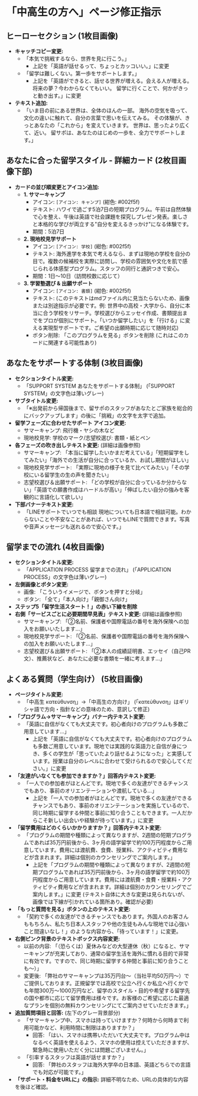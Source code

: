 # 「中高生の方へ」ページ修正指示

## ヒーローセクション (1枚目画像)

- **キャッチコピー変更:**
    - 「本気で挑戦するなら、世界を見に行こう。」
        - 上記を「英語が話せるって、ちょっとカッコいい。」に変更
    - 「留学は難しくない。第一歩をサポートします。」
        - 上記を「英語ができると、話せる世界が増える。会える人が増える。
          将来の夢？今わからなくてもいい。
          留学に行くことで、何かがきっと動き出す。」に変更
- **テキスト追加:**
    - 「いま目の前にある世界は、全体のほんの一部。
      海外の空気を吸って、文化の違いに触れて、自分の言葉で思いを伝えてみる。
      その体験が、きっとあなたの「これから」を変えていきます。
      世界は、思ったより広くて、近い。
      留サポは、あなたのはじめの一歩を、全力でサポートします。」

## あなたに合った留学スタイル - 詳細カード (2枚目画像下部)

- **カードの並び順変更とアイコン追加:**
    - **1. サマーキャンプ**
        - アイコン: `[アイコン: キャンプ]` (紺色: #002f5f)
        - テキスト: ハワイで過ごす5泊7日の短期プログラム。午前は自然体験で心を整え、午後は英語で社会課題を探究しプレゼン発表。楽しさと本格的な学びが両立する"自分を変えるきっかけ"になる体験です。
        - 期間：5泊7日
    - **2. 現地校見学サポート**
        - アイコン: `[アイコン: 学校]` (紺色: #002f5f)
        - テキスト: 海外進学を本気で考えるなら、まずは現地の学校を自分の目で。複数の候補校を実際に訪問し、学校の雰囲気や文化を肌で感じられる体感型プログラム。スタッフの同行と通訳つきで安心。
        - 期間：1日〜10日（訪問校数に応じて）
    - **3. 学習塾選び & 出願サポート**
        - アイコン: `[アイコン: 書類]` (紺色: #002f5f)
        - テキスト: (このテキストはmdファイル内に見当たらないため、画像または別途指示が必要です。例: 世界中の高校・大学から、自分に本当に合う学校をリサーチ。学校選びからエッセイ作成、書類提出までをプロが個別にサポート。「いつか留学したい」を「行ける」に変える実現型サポートです。ご希望の出願時期に応じて随時対応)
        - ボタン削除: 「このプログラムを見る」ボタンを削除 (これはこのカードに関連する可能性あり)

## あなたをサポートする体制 (3枚目画像)

- **セクションタイトル変更:**
    - 「SUPPORT SYSTEM あなたをサポートする体制」 (「SUPPORT SYSTEM」の文字色は薄いグレー)
- **サブタイトル変更:**
    - 「※出発前から帰国後まで、留サポのスタッフがあなたとご家族を総合的にバックアップします」の後に「挑戦」の文字を太字で追加。
- **留学フェーズに合わせたサポート アイコン変更:**
    - サマーキャンプ: 飛行機・ヤシの木など
    - 現地校見学: 学校のマーク/志望校選び: 書類・紙とペン
- **各フェーズの吹き出しテキスト変更:** (詳細は画像参照)
    - サマーキャンプ: 「本当に留学したいかまだ考えている」「短期留学をしてみたい」「海外での生活が自分に合っているか、お試し期間がほしい」
    - 現地校見学サポート: 「実際に現地の様子を見て比べてみたい」「その学校にいる留学生の生の声を聞きたい」
    - 志望校選び＆出願サポート: 「どの学校が自分に合っているか分からない」「英語での願書作成はハードルが高い」「伸ばしたい自分の強みを客観的に言語化して欲しい」
- **下部バナーテキスト変更:**
    - 「LINEサポートでいつでも相談 現地についても日本語で相談可能。わからないことや不安なことがあれば、いつでもLINEで質問できます。写真や音声メッセージも送れるので安心です。」

## 留学までの流れ (4枚目画像)

- **セクションタイトル変更:**
    - 「APPLICATION PROCESS 留学までの流れ」 (「APPLICATION PROCESS」の文字色は薄いグレー)
- **左側画像とボタン変更:**
    - 画像: 「こういうイメージで、ボタンを押すと分岐」
    - ボタン: 「全て」「本人向け」「親御さん向け」
- **ステップ5「留学生活スタート！」の赤い下線を削除**
- **右側「サービスごとに必要期間早見表」テキスト変更:** (詳細は画像参照)
    - サマーキャンプ: 「②名前、保護者や国際電話の番号を海外保険への加入をお願いいたします…」
    - 現地校見学サポート: 「②名前、保護者や国際電話の番号を海外保険への加入をお願いいたします…」
    - 志望校選び＆出願サポート: 「②本人の成績証明書、エッセイ（自己PR文）、推薦状など、あなたに必要な書類を一緒に考えます…」

## よくある質問（学生向け） (5枚目画像)

- **ページタイトル変更:**
    - 「中高生 κατεύθυνση」→「中高生の方向け」 (「κατεύθυνση」はギリシャ語で方向・指針などの意味のため、意訳して修正)
- **「プログラム→サマーキャンプ」バナー内テキスト変更:**
    - 「英語に自信がなくても大丈夫です。初心者向けのプログラムも多数ご用意しています…」
        - 上記を「英語に自信がなくても大丈夫です。初心者向けのプログラムも多数ご用意しています。現地では実践的な英語力と自信が身につき、多くの学生が「思っていたより話せるようになった」と実感しています。授業は自分のレベルに合わせて受けられるので安心してください。」に変更
- **「友達がいなくても参加できますか？」回答内テキスト変更:**
    - 「一人での参加者がほとんどです。現地で多くの友達ができるチャンスでもあり、事前のオリエンテーションや渡航している…」
        - 上記を「一人での参加者がほとんどです。現地で多くの友達ができるチャンスでもあり、事前のオリエンテーションを実施しているので、同じ時期に留学する仲間と事前に知り合うこともできます。一人だからこそ新しい出会いや経験が待っています。」に変更
- **「留学費用はどのくらいかかりますか？」回答内テキスト変更:**
    - 「プログラムの期間や種類によって異なりますが、2週間の短期プログラムであれば35万円前後から、3ヶ月の語学留学で約100万円程度からご用意しています。費用には渡航費、食費、授業料、アクティビティ費用などが含まれます。詳細は個別のカウンセリングでご案内します。」
        - 上記を「プログラムの期間や種類によって異なりますが、2週間の短期プログラムであれば35万円前後から、3ヶ月の語学留学で約100万円程度からご用意しています。費用には渡航費・食費・授業料・アクティビティ費用などが含まれます。詳細は個別のカウンセリングでご案内します。」に変更 (テキスト自体に大きな変更は見られないが、画像では下線が引かれている箇所あり。確認が必要)
- **「もっと質問を見る」ボタンの上のテキスト変更:**
    - 「契約で多くの友達ができるチャンスでもあります。外国人のお客さんももちろん、私たち日本人スタッフや他の生徒もみんな現地では心強いこと間違いなし！」のような内容から、「待っています！」に変更。
- **右側ピンク背景のテキストボックス内容変更:**
    - 以前の内容: 「（恐らくは）夏休みなどの大型連休（秋）になると、サマーキャンプが充実しており、通常の留学生活を海外に慣れる目的で非常に有効です。ですので、同じ時期に留学する仲間と事前に知り合うことも〜）」
    - 変更後: 「弊社のサマーキャンプは35万円台〜（当社平均50万円〜）でご提供しております。正規留学では高校で公立へ行くか私立へ行くかでも年間300万〜1000万円など、留学のスタイル・目的や希望する留学先の国や都市に応じて留学費用は様々です。お客様のご希望に応じた最適なプランを個別の無料カウンセリングにてご案内させていただきます。」
- **追加質問項目と回答:** (左下のグレー背景部分)
    - 「サマーキャンプ中、スマホは持っていけますか？何時から何時まで利用可能かなど、利用時間に制限はありますか？」
        - 回答: 「はい、スマホは携帯いただいて大丈夫です。プログラム中はなるべく英語を使えるよう、スマホの使用は控えていただきますが、緊急時に使用いただく分には問題ございません。」
    - 「引率するスタッフは英語が話せますか？」
        - 回答: 「弊社のスタッフは海外大学卒の日本語、英語どちらでの言語でも対応が可能です。」
- **「サポート・料金をURLに」の指示:** 詳細不明なため、URLの具体的な内容を後ほど確認。
